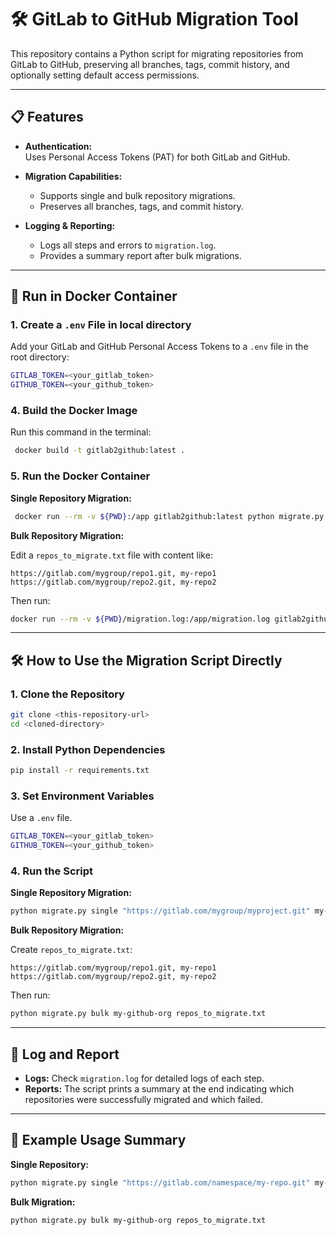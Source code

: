 # 🛠 GitLab to GitHub Migration Tool

This repository contains a Python script for migrating repositories from GitLab to GitHub, preserving all branches, tags, commit history, and optionally setting default access permissions.

---

## 📋 Features

- **Authentication:**  
  Uses Personal Access Tokens (PAT) for both GitLab and GitHub.

- **Migration Capabilities:**  
  - Supports single and bulk repository migrations.  
  - Preserves all branches, tags, and commit history.  

- **Logging & Reporting:**  
  - Logs all steps and errors to `migration.log`.  
  - Provides a summary report after bulk migrations.

---

## 🐳 Run in Docker Container

### 1. Create a `.env` File in local directory

Add your GitLab and GitHub Personal Access Tokens to a `.env` file in the root directory:

```bash
GITLAB_TOKEN=<your_gitlab_token>
GITHUB_TOKEN=<your_github_token>
```

### 4. Build the Docker Image

Run this command in the terminal:

```bash
 docker build -t gitlab2github:latest .
```

### 5. Run the Docker Container

**Single Repository Migration:**

```bash
 docker run --rm -v ${PWD}:/app gitlab2github:latest python migrate.py single https://gitlab.com/Mr_Goldberg/goldberg_emulator user aaronshemtovit test
```

**Bulk Repository Migration:**

Edit a `repos_to_migrate.txt` file with content like:

```plaintext
https://gitlab.com/mygroup/repo1.git, my-repo1
https://gitlab.com/mygroup/repo2.git, my-repo2
```

Then run:

```bash
docker run --rm -v ${PWD}/migration.log:/app/migration.log gitlab2github:latest python migrate.py bulk user aaronshemtovit repos_to_migrate.txt
```

---

## 🛠 How to Use the Migration Script Directly

### 1. Clone the Repository

```bash
git clone <this-repository-url>
cd <cloned-directory>
```

### 2. Install Python Dependencies

```bash
pip install -r requirements.txt
```

### 3. Set Environment Variables

Use a `.env` file.

```bash
GITLAB_TOKEN=<your_gitlab_token>
GITHUB_TOKEN=<your_github_token>
```

### 4. Run the Script

**Single Repository Migration:**

```bash
python migrate.py single "https://gitlab.com/mygroup/myproject.git" my-github-org my-github-repo
```

**Bulk Repository Migration:**

Create `repos_to_migrate.txt`:

```plaintext
https://gitlab.com/mygroup/repo1.git, my-repo1
https://gitlab.com/mygroup/repo2.git, my-repo2
```

Then run:

```bash
python migrate.py bulk my-github-org repos_to_migrate.txt
```

---

## 📄 Log and Report

- **Logs:** Check `migration.log` for detailed logs of each step.  
- **Reports:** The script prints a summary at the end indicating which repositories were successfully migrated and which failed.

---

## 📌 Example Usage Summary

**Single Repository:**

```bash
python migrate.py single "https://gitlab.com/namespace/my-repo.git" my-github-org my-github-repo
```

**Bulk Migration:**

```bash
python migrate.py bulk my-github-org repos_to_migrate.txt
```